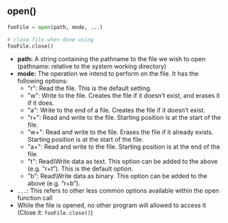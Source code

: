 ## open()
```python
fooFile = open(path, mode, ...)

# close file when done using
fooFile.close()
```
* **path:** A string containing the pathname to the file we wish to open (pathname: relative to the system working directory)
* **mode:** The operation we intend to perform on the file. It has the following options:
  * "r": Read the file. This is the default setting.
  * "w": Write to the file. Creates the file if it doesn’t exist, and erases it if it does.
  * "a": Write to the end of a file. Creates the file if it doesn’t exist.
  * "r+": Read and write to the file. Starting position is at the start of the file.
  * "w+": Read and write to the file. Erases the file if it already exists. Starting position is at the start of the file.
  * "a+": Read and write to the file. Starting position is at the end of the file.
  * "t": Read\Write data as text. This option can be added to the above (e.g. “r+t”). This is the default option.
  * "b": Read\Write data as binary. This option can be added to the above (e.g. “r+b”).
* `...`: This refers to other less common options available within the open function call
* While the file is opened, no other program will allowed to access it (Close it: `fooFile.close()`)
